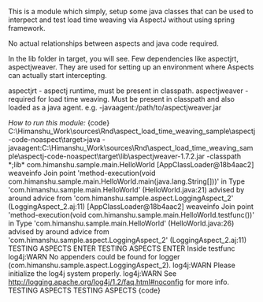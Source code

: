 This is a module which simply, setup some java classes that can be used to interpect and test load time weaving via AspectJ without using spring framework.

No actual relationships between aspects and java code required.

In the lib folder in target, you will see. Few dependencies like aspectjrt, aspectjweaver. They are used for setting up an environment where Aspects can actually start intercepting.

aspectjrt - aspectj runtime, must be present in classpath.
aspectjweaver - required for load time weaving. Must be present in classpath and also loaded as a java agent. e.g. -javaagent:/path/to/aspectjweaver.jar


*How to run this module:*
{code}
C:\Himanshu_Work\sources\Rnd\aspect_load_time_weaving_sample\aspectj-code-noaspect\target>java -javaagent:C:\Himanshu_Work\sources\Rnd\aspect_load_time_weaving_sample\aspectj-code-noaspect\target\lib\aspectjweaver-1.7.2.jar -classpath *;lib\* com.himanshu.sample.main.HelloWorld
[AppClassLoader@18b4aac2] weaveinfo Join point 'method-execution(void com.himanshu.sample.main.HelloWorld.main(java.lang.String[]))' in Type 'com.himanshu.sample.main.HelloWorld' (HelloWorld.java:21) advised by around advice from 'com.himanshu.sample.aspect.LoggingAspect_2' (LoggingAspect_2.aj:11)
[AppClassLoader@18b4aac2] weaveinfo Join point 'method-execution(void com.himanshu.sample.main.HelloWorld.testfunc())' in Type 'com.himanshu.sample.main.HelloWorld' (HelloWorld.java:26) advised by around advice from 'com.himanshu.sample.aspect.LoggingAspect_2' (LoggingAspect_2.aj:11)
TESTING ASPECTS ENTER
TESTING ASPECTS ENTER
Inside testfunc
log4j:WARN No appenders could be found for logger (com.himanshu.sample.aspect.LoggingAspect_2).
log4j:WARN Please initialize the log4j system properly.
log4j:WARN See http://logging.apache.org/log4j/1.2/faq.html#noconfig for more info.
TESTING ASPECTS
TESTING ASPECTS
{code}
